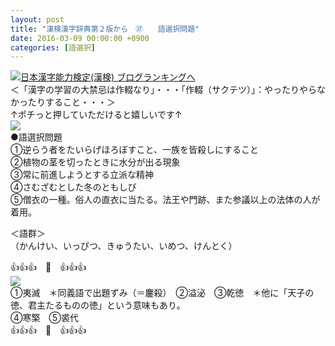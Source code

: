 ```yaml
---
layout: post
title: "漢検漢字辞典第２版から　㊲　　語選択問題"
date: 2016-03-09 00:00:00 +0900
categories: [語選択]
---
```


[![](/syuusyuu9701/assets/images/漢検漢字辞典第２版から-㊲-語選択問題-br_c_3028_1.gif)](http://blog.with2.net/link.php?1659096:3028 "日本漢字能力検定(漢検) ブログランキングへ")[日本漢字能力検定(漢検) ブログランキングへ](http://blog.with2.net/link.php?1659096:3028)  
＜「漢字の学習の大禁忌は作輟なり」・・・「作輟（サクテツ）」：やったりやらなかったりすること・・・＞  
↑ポチっと押していただけると嬉しいです↑   
![](/syuusyuu9701/assets/images/漢検漢字辞典第２版から-㊲-語選択問題-d419697913383c1013ee0a54c7cac2c2.png)  
●語選択問題  
①逆らう者をたいらげほろぼすこと、一族を皆殺しにすること  
②植物の茎を切ったときに水分が出る現象  
③常に前進しようとする立派な精神  
④さむざむとした冬のともしび  
⑤僧衣の一種。俗人の直衣に当たる。法王や門跡、また参議以上の法体の人が着用。  
  
＜語群＞  
（かんけい、いっぴつ、きゅうたい、いめつ、けんとく）  
  
👍👍👍　🐒　👍👍👍  
![](/syuusyuu9701/assets/images/漢検漢字辞典第２版から-㊲-語選択問題-58c85299a1c38fc69607ec1defa9dad0.png)  
①夷滅　＊同義語で出題ずみ（＝鏖殺）　②溢泌　③乾徳　＊他に「天子の徳、君主たるものの徳」という意味もあり。  
④寒檠　⑤裘代  
👍👍👍　🐒　👍👍👍  